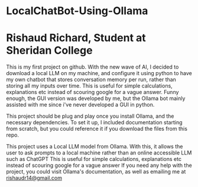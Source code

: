 # LocalChatBot-Using-Ollama
# Rishaud Richard, Student at Sheridan College

 This is my first project on github. With the new wave of AI, I decided to download a local LLM on my machine, and configure it using python to have my own chatbot that stores conversation memory per run, rather than storing all my inputs over time. This is useful for simple calculations, explanations etc instead of scouring google for a vague answer. Funny enough, the GUI version was developed by me, but the Ollama bot mainly assisted with me since i've never developed a GUI in python.

This project should be plug and play once you install Ollama, and the necessary dependencies. To set it up, I included documentation starting from scratch, but you could reference it if you download the files from this repo.


This project uses a Local LLM model from Ollama. With this, it allows the user to ask prompts to a local machine rather than an online accessible LLM such as ChatGPT
This is useful for simple calculations, explanations etc instead of scouring google for a vague answer
If you need any help with the project, you could visit Ollama's documentation, as well as emailing me at rishaudr14@gmail.com


